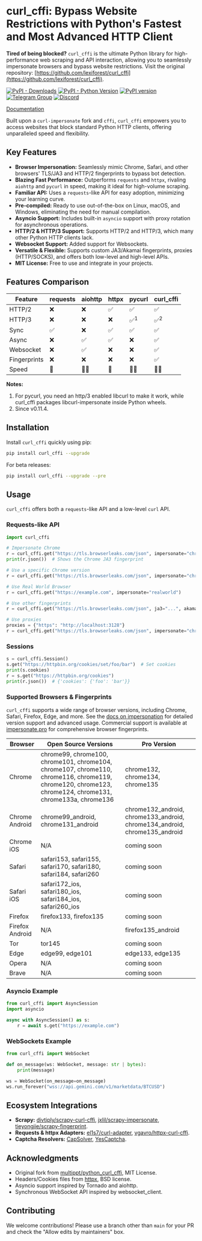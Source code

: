 # curl_cffi: Bypass Website Restrictions with Python's Fastest and Most Advanced HTTP Client

**Tired of being blocked?** `curl_cffi` is the ultimate Python library for high-performance web scraping and API interaction, allowing you to seamlessly impersonate browsers and bypass website restrictions.  Visit the original repository: [https://github.com/lexiforest/curl_cffi](https://github.com/lexiforest/curl_cffi).

[![PyPI - Downloads](https://img.shields.io/pypi/dm/curl-cffi)](https://pypi.org/project/curl-cffi/)
[![PyPI - Python Version](https://img.shields.io/pypi/pyversions/curl_cffi)](https://pypi.org/project/curl-cffi/)
[![PyPI version](https://badge.fury.io/py/curl-cffi.svg)](https://pypi.org/project/curl-cffi/)
[![Telegram Group](https://img.shields.io/badge/Telegram%20Group-join-blue?logo=telegram)](https://t.me/+lL9n33eZp480MGM1)
[![Discord](https://img.shields.io/badge/Discord-join-purple?logo=blue)](https://discord.gg/kJqMHHgdn2)

[Documentation](https://curl-cffi.readthedocs.io)

Built upon a `curl-impersonate` fork and `cffi`, `curl_cffi` empowers you to access websites that block standard Python HTTP clients, offering unparalleled speed and flexibility.

## Key Features

*   **Browser Impersonation:**  Seamlessly mimic Chrome, Safari, and other browsers' TLS/JA3 and HTTP/2 fingerprints to bypass bot detection.
*   **Blazing Fast Performance:** Outperforms `requests` and `httpx`, rivaling `aiohttp` and `pycurl` in speed, making it ideal for high-volume scraping.
*   **Familiar API:** Uses a `requests`-like API for easy adoption, minimizing your learning curve.
*   **Pre-compiled:**  Ready to use out-of-the-box on Linux, macOS, and Windows, eliminating the need for manual compilation.
*   **Asyncio Support:**  Includes built-in `asyncio` support with proxy rotation for asynchronous operations.
*   **HTTP/2 & HTTP/3 Support:** Supports HTTP/2 and HTTP/3, which many other Python HTTP clients lack.
*   **Websocket Support:** Added support for Websockets.
*   **Versatile & Flexible:** Supports custom JA3/Akamai fingerprints, proxies (HTTP/SOCKS), and offers both low-level and high-level APIs.
*   **MIT License:**  Free to use and integrate in your projects.

## Features Comparison

| Feature         | requests | aiohttp | httpx | pycurl | curl_cffi |
| --------------- | -------- | ------- | ----- | ------ | --------- |
| HTTP/2          | ❌      | ❌      | ✅    | ✅     | ✅        |
| HTTP/3          | ❌      | ❌      | ❌    | ✅<sup>1</sup>     | ✅<sup>2</sup>       |
| Sync            | ✅      | ❌      | ✅    | ✅     | ✅        |
| Async           | ❌      | ✅      | ✅    | ❌     | ✅        |
| Websocket       | ❌      | ✅      | ❌    | ❌     | ✅        |
| Fingerprints    | ❌      | ❌      | ❌    | ❌     | ✅        |
| Speed           | 🐇      | 🐇🐇     | 🐇    | 🐇🐇    | 🐇🐇       |

**Notes:**
1.  For pycurl, you need an http/3 enabled libcurl to make it work, while curl_cffi packages libcurl-impersonate inside Python wheels.
2.  Since v0.11.4.

## Installation

Install `curl_cffi` quickly using pip:

```bash
pip install curl_cffi --upgrade
```

For beta releases:

```bash
pip install curl_cffi --upgrade --pre
```

## Usage

`curl_cffi` offers both a `requests`-like API and a low-level `curl` API.

### Requests-like API

```python
import curl_cffi

# Impersonate Chrome
r = curl_cffi.get("https://tls.browserleaks.com/json", impersonate="chrome")
print(r.json())  # Shows the Chrome JA3 fingerprint

# Use a specific Chrome version
r = curl_cffi.get("https://tls.browserleaks.com/json", impersonate="chrome124")

# Use Real World Browser
r = curl_cffi.get("https://example.com", impersonate="realworld")

# Use other fingerprints
r = curl_cffi.get("https://tls.browserleaks.com/json", ja3="...", akamai="...")

# Use proxies
proxies = {"https": "http://localhost:3128"}
r = curl_cffi.get("https://tls.browserleaks.com/json", impersonate="chrome", proxies=proxies)
```

### Sessions

```python
s = curl_cffi.Session()
s.get("https://httpbin.org/cookies/set/foo/bar")  # Set cookies
print(s.cookies)
r = s.get("https://httpbin.org/cookies")
print(r.json())  # {'cookies': {'foo': 'bar'}}
```

### Supported Browsers & Fingerprints

`curl_cffi` supports a wide range of browser versions, including Chrome, Safari, Firefox, Edge, and more.  See the [docs on impersonation](https://curl-cffi.readthedocs.io/en/latest/impersonate/_index.html) for detailed version support and advanced usage. Commercial support is available at [impersonate.pro](https://impersonate.pro) for comprehensive browser fingerprints.

| Browser           | Open Source Versions                                                                     | Pro Version                                |
| ----------------- | ---------------------------------------------------------------------------------------- | ------------------------------------------ |
| Chrome            | chrome99, chrome100, chrome101, chrome104, chrome107, chrome110, chrome116, chrome119, chrome120, chrome123, chrome124, chrome131, chrome133a, chrome136 | chrome132, chrome134, chrome135            |
| Chrome Android    | chrome99_android, chrome131_android                                                       | chrome132_android, chrome133_android, chrome134_android, chrome135_android |
| Chrome iOS        | N/A                                                                                      | coming soon                               |
| Safari            | safari153, safari155, safari170, safari180, safari184, safari260                                                      | coming soon                               |
| Safari iOS        | safari172_ios, safari180_ios, safari184_ios, safari260_ios                                                      | coming soon                               |
| Firefox           | firefox133, firefox135                                                                   | coming soon                               |
| Firefox Android   | N/A                                                                                      | firefox135_android                         |
| Tor               | tor145                                                                                   | coming soon                               |
| Edge              | edge99, edge101                                                                          | edge133, edge135                           |
| Opera             | N/A                                                                                      | coming soon                               |
| Brave             | N/A                                                                                      | coming soon                               |

### Asyncio Example

```python
from curl_cffi import AsyncSession
import asyncio

async with AsyncSession() as s:
    r = await s.get("https://example.com")
```

### WebSockets Example

```python
from curl_cffi import WebSocket

def on_message(ws: WebSocket, message: str | bytes):
    print(message)

ws = WebSocket(on_message=on_message)
ws.run_forever("wss://api.gemini.com/v1/marketdata/BTCUSD")
```

## Ecosystem Integrations

*   **Scrapy:**  [divtiply/scrapy-curl-cffi](https://github.com/divtiply/scrapy-curl-cffi), [jxlil/scrapy-impersonate](https://github.com/jxlil/scrapy-impersonate), [tieyongjie/scrapy-fingerprint](https://github.com/tieyongjie/scrapy-fingerprint).
*   **Requests & httpx Adapters:**  [el1s7/curl-adapter](https://github.com/el1s7/curl-adapter), [vgavro/httpx-curl-cffi](https://github.com/vgavro/httpx-curl-cffi).
*   **Captcha Resolvers:**  [CapSolver](https://docs.capsolver.com/en/api/), [YesCaptcha](https://yescaptcha.atlassian.net/wiki/spaces/YESCAPTCHA/overview).

## Acknowledgments

*   Original fork from [multippt/python_curl_cffi](https://github.com/multippt/python_curl_cffi), MIT License.
*   Headers/Cookies files from [httpx](https://github.com/encode/httpx/blob/master/httpx/_models.py), BSD license.
*   Asyncio support inspired by Tornado and aiohttp.
*   Synchronous WebSocket API inspired by websocket_client.

## Contributing

We welcome contributions!  Please use a branch other than `main` for your PR and check the "Allow edits by maintainers" box.